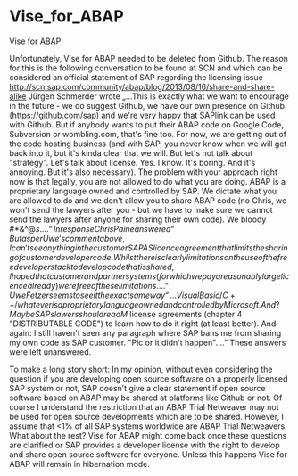 Vise_for_ABAP
=============

Vise for ABAP

Unfortunately, Vise for ABAP needed to be deleted from Github.
The reason for this is the following conversation to be found at SCN and which can be considered an official statement of SAP regarding the licensing issue
http://scn.sap.com/community/abap/blog/2013/08/16/share-and-share-alike
Jürgen Schmerder wrote „…This is exactly what we want to encourage in the future - we do suggest Github, we have our own presence on Github (https://github.com/sap) and we're very happy that SAPlink can be used with Github. But if anybody wants to put their ABAP code on Google Code, Subversion or wombling.com, that's fine too. For now, we are getting out of the code hosting business (and with SAP, you never know when we will get back into it, but it's kinda clear that we will. But let's not talk about "strategy". Let's talk about license. Yes. I know. It's boring. And it's annoying. But it's also necessary).
The problem with your approach right now is that legally, you are not allowed to do what you are doing. ABAP is a proprietary language owned and controlled by SAP. We dictate what you are allowed to do and we don't allow you to share ABAP code (no Chris, we won't send the lawyers after you - but we have to make sure we cannot send the lawyers after anyone for sharing their own code). We bloody #*&^$@s....“
In response Chris Paine answered
“But as per Uwe's comment above, I can't see anything in the customer SAP AS licence agreement that limits the sharing of customer developer code. Whilst there is clearly limitations on the use of the free developer stack to develop code that is shared, I hoped that customer and partner systems (for which we pay a reasonably large licence already) were free of these limitations….”
Uwe Fetzer seems to see it the exact same way
“…Visual Basic/C++/whatever is a proprietary language owned and controlled by Microsoft. And? Maybe SAPs lawers should read M$ license agreements (chapter 4 "DISTRIBUTABLE CODE") to learn how to do it right (at least better).
And again: I still haven't seen any paragraph where SAP bans me from sharing my own code as SAP customer. "Pic or it didn't happen".…”
These answers were left unanswered.

To make a long story short: In my opinion, without even considering the question if you are developing open source software on a properly licensed SAP system or not, SAP doesn’t give a clear statement if open source software based on ABAP may be shared at platforms like Github or not.
Of course I understand the restriction that an ABAP Trial Netweaver may not be used for open source developments which are to be shared. However, I assume that <1% of all SAP systems worldwide are ABAP Trial Netweavers. What about the rest?
Vise for ABAP might come back once these questions are clarified or SAP provides a developer license with the right to develop and share open source software for everyone. Unless this happens Vise for ABAP will remain in hibernation mode.

